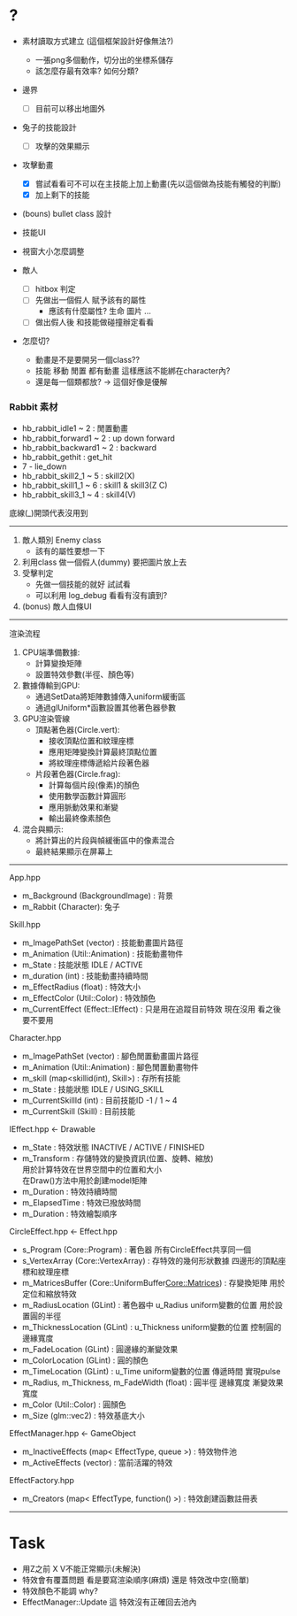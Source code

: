# ?
- 素材讀取方式建立 (這個框架設計好像無法?)
  - 一張png多個動作，切分出的坐標系儲存
  - 該怎麼存最有效率? 如何分類?

- 邊界
  - [ ] 目前可以移出地圖外
- 兔子的技能設計
  - [ ] 攻擊的效果顯示
- 攻擊動畫
  - [x] 嘗試看看可不可以在主技能上加上動畫(先以這個做為技能有觸發的判斷)
  - [x] 加上剩下的技能

- (bouns) bullet class 設計
- 技能UI
- 視窗大小怎麼調整

- 敵人
  - [ ] hitbox 判定
  - [ ] 先做出一個假人 賦予該有的屬性
    - 應該有什麼屬性? 生命 圖片 ...
  - [ ] 做出假人後 和技能做碰撞辦定看看
- 怎麼切?
  - 動畫是不是要開另一個class??
  - 技能 移動 閒置 都有動畫 這樣應該不能綁在character內?
  - 還是每一個類都放? -> 這個好像是優解

### Rabbit 素材
- hb_rabbit_idle1 ~ 2 : 閒置動畫
- hb_rabbit_forward1 ~ 2 : up down forward
- hb_rabbit_backward1 ~ 2 : backward
- hb_rabbit_gethit : get_hit
- 7 - lie_down
- hb_rabbit_skill2_1 ~ 5 : skill2(X)
- hb_rabbit_skill1_1 ~ 6 : skill1 & skill3(Z C)
- hb_rabbit_skill3_1 ~ 4 : skill4(V)

底線(_)開頭代表沒用到
***
1. 敵人類別 Enemy class
   - 該有的屬性要想一下 
2. 利用class 做一個假人(dummy) 要把圖片放上去
3. 受擊判定
   - 先做一個技能的就好 試試看
   - 可以利用 log_debug 看看有沒有讀到?
4. (bonus) 敵人血條UI

***
渲染流程
1. CPU端準備數據:
   - 計算變換矩陣
   - 設置特效參數(半徑、顏色等)
2. 數據傳輸到GPU:
   - 通過SetData將矩陣數據傳入uniform緩衝區
   - 通過glUniform*函數設置其他著色器參數
3. GPU渲染管線
   - 頂點著色器(Circle.vert):
     - 接收頂點位置和紋理座標
     - 應用矩陣變換計算最終頂點位置
     - 將紋理座標傳遞給片段著色器
   - 片段著色器(Circle.frag):
     - 計算每個片段(像素)的顏色
     - 使用數學函數計算圓形
     - 應用脈動效果和漸變
     - 輸出最終像素顏色
4. 混合與顯示:
   - 將計算出的片段與幀緩衝區中的像素混合
   - 最終結果顯示在屏幕上
***

App.hpp
  - m_Background (BackgroundImage) : 背景
  - m_Rabbit (Character): 兔子

Skill.hpp
  - m_ImagePathSet (vector<string>) : 技能動畫圖片路徑
  - m_Animation (Util::Animation) : 技能動畫物件
  - m_State : 技能狀態 IDLE / ACTIVE
  - m_duration (int) : 技能動畫持續時間
  - m_EffectRadius (float) : 特效大小
  - m_EffectColor (Util::Color) : 特效顏色
  - m_CurrentEffect (Effect::IEffect) : 只是用在追蹤目前特效 現在沒用 看之後要不要用

Character.hpp
  - m_ImagePathSet (vector<string>) : 腳色閒置動畫圖片路徑
  - m_Animation (Util::Animation) : 腳色閒置動畫物件
  - m_skill (map<skillid(int), Skill>) : 存所有技能
  - m_State : 技能狀態 IDLE / USING_SKILL
  - m_CurrentSkillId (int) : 目前技能ID -1 / 1 ~ 4
  - m_CurrentSkill (Skill) : 目前技能

IEffect.hpp <- Drawable
  - m_State : 特效狀態 INACTIVE / ACTIVE / FINISHED
  - m_Transform : 存儲特效的變換資訊(位置、旋轉、縮放)  
    用於計算特效在世界空間中的位置和大小  
    在Draw()方法中用於創建model矩陣
  - m_Duration : 特效持續時間
  - m_ElapsedTime : 特效已撥放時間
  - m_Duration : 特效繪製順序

CircleEffect.hpp <- Effect.hpp
  - s_Program (Core::Program) : 著色器 所有CircleEffect共享同一個
  - s_VertexArray (Core::VertexArray) : 存特效的幾何形狀數據 四邊形的頂點座標和紋理座標
  - m_MatricesBuffer (Core::UniformBuffer<Core::Matrices>) : 存變換矩陣 用於定位和縮放特效
  - m_RadiusLocation (GLint) : 著色器中 u_Radius uniform變數的位置 用於設置圓的半徑
  - m_ThicknessLocation (GLint) : u_Thickness uniform變數的位置 控制圓的邊緣寬度
  - m_FadeLocation (GLint) : 圓邊緣的漸變效果
  - m_ColorLocation (GLint) : 圓的顏色
  - m_TimeLocation (GLint) : u_Time uniform變數的位置 傳遞時間 實現pulse
  - m_Radius, m_Thickness, m_FadeWidth (float) : 圓半徑 邊緣寬度 漸變效果寬度
  - m_Color (Util::Color) : 圓顏色
  - m_Size (glm::vec2) : 特效基底大小

EffectManager.hpp <- GameObject
  - m_InactiveEffects (map< EffectType, queue<IEffect> >) : 特效物件池
  - m_ActiveEffects (vector<IEffect>) : 當前活躍的特效

EffectFactory.hpp
  - m_Creators (map< EffectType, function<IEffect>() >) : 特效創建函數註冊表

***
# Task
- 用Z之前 X V不能正常顯示(未解決)
- 特效會有覆蓋問題 看是要寫渲染順序(麻煩) 還是 特效改中空(簡單)
- 特效顏色不能調 why?
- EffectManager::Update 這 特效沒有正確回去池內
